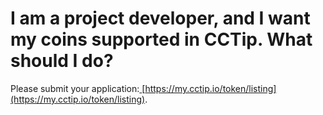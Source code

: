 # I am a project developer, and I want my coins supported in CCTip. What should I do?

Please submit your application:[ ](https://my.cctip.io/token/listing)[https://my.cctip.io/token/listing](https://my.cctip.io/token/listing).

